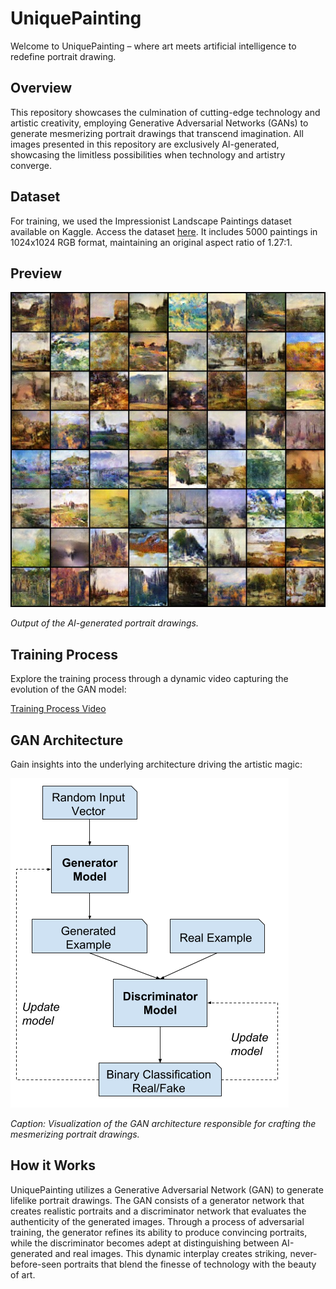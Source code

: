 # UniquePainting

Welcome to UniquePainting – where art meets artificial intelligence to redefine portrait drawing.



## Overview

This repository showcases the culmination of cutting-edge technology and artistic creativity, employing Generative Adversarial Networks (GANs) to generate mesmerizing portrait drawings that transcend imagination. All images presented in this repository are exclusively AI-generated, showcasing the limitless possibilities when technology and artistry converge.

## Dataset

For training, we used the Impressionist Landscape Paintings dataset available on Kaggle. Access the dataset [here](https://www.kaggle.com/datasets/robgonsalves/impressionistlandscapespaintings). It includes 5000 paintings in 1024x1024 RGB format, maintaining an original aspect ratio of 1.27:1.

## Preview

![Generated Portrait](gan_output.jpeg)

*Output of the AI-generated portrait drawings.*

## Training Process

Explore the training process through a dynamic video capturing the evolution of the GAN model:

[Training Process Video](gans_training.avi)

## GAN Architecture

Gain insights into the underlying architecture driving the artistic magic:

![GAN Architecture](working.png)

*Caption: Visualization of the GAN architecture responsible for crafting the mesmerizing portrait drawings.*

## How it Works

UniquePainting utilizes a Generative Adversarial Network (GAN) to generate lifelike portrait drawings. The GAN consists of a generator network that creates realistic portraits and a discriminator network that evaluates the authenticity of the generated images. Through a process of adversarial training, the generator refines its ability to produce convincing portraits, while the discriminator becomes adept at distinguishing between AI-generated and real images. This dynamic interplay creates striking, never-before-seen portraits that blend the finesse of technology with the beauty of art.
